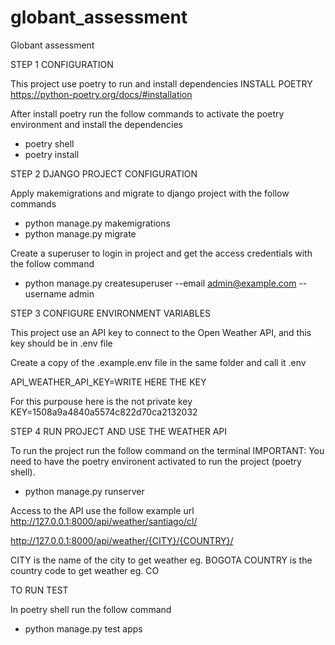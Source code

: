 # globant_assessment
Globant assessment

STEP 1 CONFIGURATION

This project use poetry to run and install dependencies
INSTALL POETRY
https://python-poetry.org/docs/#installation

After install poetry run the follow commands to activate the poetry environment and install the dependencies

- poetry shell
- poetry install

STEP 2 DJANGO PROJECT CONFIGURATION

Apply makemigrations and migrate to django project with the follow commands

- python manage.py makemigrations
- python manage.py migrate

Create a superuser to login in project and get the access credentials with the follow command

- python manage.py createsuperuser --email admin@example.com --username admin

STEP 3 CONFIGURE ENVIRONMENT VARIABLES

This project use an API key to connect to the Open Weather API, and this key should be in .env file

Create a copy of the .example.env file in the same folder and call it .env

API_WEATHER_API_KEY=WRITE HERE THE KEY

For this purpouse here is the not private key
KEY=1508a9a4840a5574c822d70ca2132032


STEP 4 RUN PROJECT AND USE THE WEATHER API

To run the project run the follow command on the terminal
IMPORTANT: You need to have the poetry environent activated to run the project (poetry shell).

- python manage.py runserver

Access to the API use the follow example url http://127.0.0.1:8000/api/weather/santiago/cl/

 http://127.0.0.1:8000/api/weather/{CITY}/{COUNTRY}/

CITY is the name of the city to get weather eg. BOGOTA
COUNTRY is the country code to get weather eg. CO

TO RUN TEST

In poetry shell run the follow command
- python manage.py test apps
